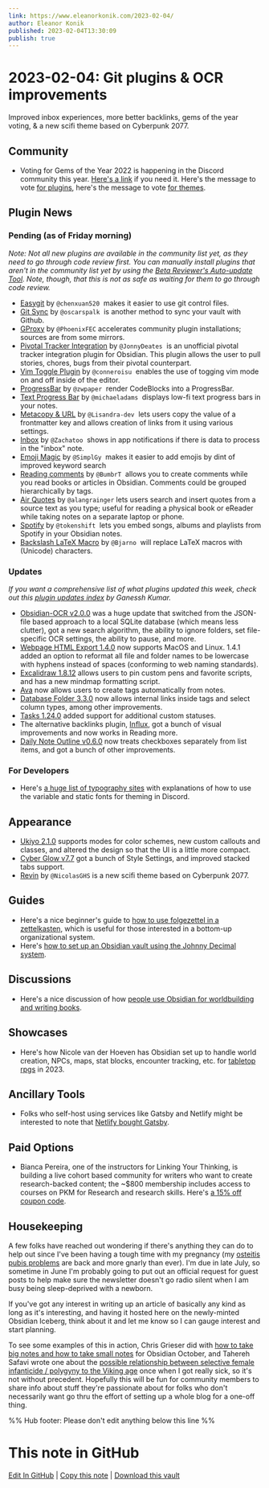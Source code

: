 ```yaml
---
link: https://www.eleanorkonik.com/2023-02-04/
author: Eleanor Konik
published: 2023-02-04T13:30:09
publish: true
---
```


# 2023-02-04: Git plugins & OCR improvements
Improved inbox experiences, more better backlinks, gems of the year voting, & a new scifi theme based on Cyberpunk 2077.

## Community

* Voting for Gems of the Year 2022 is happening in the Discord community this year. [Here's a link](https://discord.gg/obsidianmd?ref=obsidian-iceberg) if you need it. Here's the message to vote [for plugins](https://discord.com/channels/686053708261228577/702717892533157999/1070036528610414713?ref=obsidian-iceberg), here's the message to vote [for themes](https://discord.com/channels/686053708261228577/702717892533157999/1070038111784017972?ref=obsidian-iceberg).

## Plugin News

### Pending (as of Friday morning)

_Note: Not all new plugins are available in the community list yet, as they need to go through code review first. You can manually install plugins that aren't in the community list yet by using the [Beta Reviewer's Auto-update Tool](https://github.com/TfTHacker/obsidian42-brat?ref=obsidian-iceberg). Note, though, that this is not as safe as waiting for them to go through code review._

* [Easygit](https://github.com/chenxuan520/obsidian-easygit?ref=obsidian-iceberg) by `@chenxuan520`  makes it easier to use git control files.
* [Git Sync](https://github.com/oscarspalk/obsidian-git-sync?ref=obsidian-iceberg) by `@oscarspalk`  is another method to sync your vault with Github.
* [GProxy](https://github.com/PhoenixFEC/obsidian-community-plugins-proxy?ref=obsidian-iceberg) by `@PhoenixFEC` accelerates community plugin installations; sources are from some mirrors.
* [Pivotal Tracker Integration](https://github.com/JonnyDeates/obsidian-pivotal-tracker-integration-plugin?ref=obsidian-iceberg) by `@JonnyDeates`  is an unofficial pivotal tracker integration plugin for Obsidian. This plugin allows the user to pull stories, chores, bugs from their pivotal counterpart.
* [Vim Toggle Plugin](https://github.com/conneroisu/vim-toggle-obsidian?ref=obsidian-iceberg) by `@conneroisu`  enables the use of togging vim mode on and off inside of the editor.
* [ProgressBar](https://github.com/zwpaper/obsidian-progressbar?ref=obsidian-iceberg) by `@zwpaper`  render CodeBlocks into a ProgressBar.
* [Text Progress Bar](https://github.com/michaeladams/obsidian-text-progress-bar?ref=obsidian-iceberg) by `@michaeladams`  displays low-fi text progress bars in your notes.
* [Metacopy & URL](https://github.com/Lisandra-dev/obsidian-metacopy?ref=obsidian-iceberg) by `@Lisandra-dev`  lets users copy the value of a frontmatter key and allows creation of links from it using various settings.
* [Inbox](https://github.com/Zachatoo/obsidian-inbox?ref=obsidian-iceberg) by `@Zachatoo`  shows in app notifications if there is data to process in the "inbox" note.
* [Emoji Magic](https://github.com/SimplGy/obsidian-emoji-magic?ref=obsidian-iceberg) by `@SimplGy`  makes it easier to add emojis by dint of improved keyword search
* [Reading comments](https://github.com/BumbrT/obsidian-reading-comments?ref=obsidian-iceberg) by `@BumbrT`  allows you to create comments while you read books or articles in Obsidian. Comments could be grouped hierarchically by tags.
* [Air Quotes](https://github.com/alangrainger/obsidian-air-quotes?ref=obsidian-iceberg) by `@alangrainger` lets users search and insert quotes from a source text as you type; useful for reading a physical book or eReader while taking notes on a separate laptop or phone.
* [Spotify](https://github.com/tokenshift/obsidian-spotify?ref=obsidian-iceberg) by `@tokenshift`  lets you embed songs, albums and playlists from Spotify in your Obsidian notes.
* [Backslash LaTeX Macro](https://github.com/Bjarno/obsidian-backslash-latex?ref=obsidian-iceberg) by `@Bjarno`  will replace LaTeX macros with (Unicode) characters.

### Updates

_If you want a comprehensive list of what plugins updated this week, check out this [plugin updates index](https://obsidian-plugin-stats.vercel.app/updates?ref=obsidian-iceberg) by Ganessh Kumar._

* [Obsidian-OCR v2.0.0](https://github.com/MohrJonas/obsidian-ocr/releases/tag/2.0.0?ref=obsidian-iceberg) was a huge update that switched from the JSON-file based approach to a local SQLite database (which means less clutter), got a new search algorithm, the ability to ignore folders, set file-specific OCR settings, the ability to pause, and more.
* [Webpage HTML Export 1.4.0](https://github.com/KosmosisDire/obsidian-webpage-export/releases?ref=obsidian-iceberg) now supports MacOS and Linux. 1.4.1 added an option to reformat all file and folder names to be lowercase with hyphens instead of spaces (conforming to web naming standards).
* [Excalidraw 1.8.12](https://twitter.com/zsviczian/status/1619674981780320258?ref=obsidian-iceberg) allows users to pin custom pens and favorite scripts, and has a new mindmap formatting script.
* [Ava](https://github.com/louis030195/obsidian-ava?ref=obsidian-iceberg) now allows users to create tags automatically from notes.
* [Database Folder 3.3.0](https://github.com/RafaelGB/obsidian-db-folder/releases?ref=obsidian-iceberg) now allows internal links inside tags and select column types, among other improvements.
* [Tasks 1.24.0](https://github.com/obsidian-tasks-group/obsidian-tasks/releases/tag/1.24.0?ref=obsidian-iceberg) added support for additional custom statuses.
* The alternative backlinks plugin, [Influx](https://github.com/jensmtg/influx?ref=obsidian-iceberg), got a bunch of visual improvements and now works in Reading more.
* [Daily Note Outline v0.6.0](https://github.com/iiz00/obsidian-daily-note-outline?ref=obsidian-iceberg) now treats checkboxes separately from list items, and got a bunch of other improvements.

### For Developers

* Here's [a huge list of typography sites](https://discord.com/channels/686053708261228577/702656734631821413/1070503736813817997?ref=obsidian-iceberg) with explanations of how to use the variable and static fonts for theming in Discord.

## Appearance

* [Ukiyo 2.1.0](https://github.com/kinmury/obsidian-ukiyo?ref=obsidian-iceberg) supports modes for color schemes, new custom callouts and classes, and altered the design so that the UI is a little more compact.
* [Cyber Glow v7.7](https://github.com/ArtexJay/Obsidian-CyberGlow/releases/tag/v7.7?ref=obsidian-iceberg) got a bunch of Style Settings, and improved stacked tabs support.
* [Revin](https://github.com/NicolasGHS/Rezin-theme?ref=obsidian-iceberg) by `@NicolasGHS` is a new scifi theme based on Cyberpunk 2077.

## Guides

* Here's a nice beginner's guide to [how to use folgezettel in a zettelkasten](https://writing.bobdoto.computer/how-to-use-folgezettel-in-your-zettelkasten-everything-you-need-to-know-to-get-started/?ref=obsidian-iceberg), which is useful for those interested in a bottom-up organizational system.
* Here's [how to set up an Obsidian vault using the Johnny Decimal system](https://ricraftis.au/obsidian/how-to-set-up-an-obsidian-vault-using-the-johnny-decimal-system/?ref=obsidian-iceberg).

## Discussions

* Here's a nice discussion of how [people use Obsidian for worldbuilding and writing books](https://www.reddit.com/r/ObsidianMD/comments/10ohsbi/book_writing_and_world_building/?ref=obsidian-iceberg).

## Showcases

* Here's how Nicole van der Hoeven has Obsidian set up to handle world creation, NPCs, maps, stat blocks, encounter tracking, etc. for [tabletop rpgs](https://www.youtube.com/watch?v=003Jvume-cA&ref=obsidian-iceberg) in 2023.

## Ancillary Tools

* Folks who self-host using services like Gatsby and Netlify might be interested to note that [Netlify bought Gatsby](https://www.netlify.com/press/netlify-acquires-gatsby-inc-to-accelerate-adoption-of-composable-web-architectures/?ref=obsidian-iceberg).

## Paid Options

* Bianca Pereira, one of the instructors for Linking Your Thinking, is building a live cohort based community for writers who want to create research-backed content; the ~$800 membership includes access to courses on PKM for Research and research skills. Here's [a 15% off coupon code](https://biancapereira.gumroad.com/l/prolific-researcher-community/ROUNDUP_DELTA?ref=obsidian-iceberg).

## Housekeeping

A few folks have reached out wondering if there's anything they can do to help out since I've been having a tough time with my pregnancy (my [osteitis pubis problems](https://www.eleanorkonik.com/postpartum-osteitis-pubis/) are back and more gnarly than ever). I'm due in late July, so sometime in June I'm probably going to put out an official request for guest posts to help make sure the newsletter doesn't go radio silent when I am busy being sleep-deprived with a newborn.

If you've got any interest in writing up an article of basically any kind as long as it's interesting, and having it hosted here on the newly-minted Obsidian Iceberg, think about it and let me know so I can gauge interest and start planning. 

To see some examples of this in action, Chris Grieser did with [how to take big notes and how to take small notes](https://www.eleanorkonik.com/one-size-fits-all-how-to-take-big-notes-and-how-to-take-small-notes/) for Obsidian October, and Tahereh Safavi wrote one about the [possible relationship between selective female infanticide / polygyny to the Viking age](https://www.eleanorkonik.com/berserker-queen/) once when I got really sick, so it's not without precedent. Hopefully this will be fun for community members to share info about stuff they're passionate about for folks who don't necessarily want go thru the effort of setting up a whole blog for a one-off thing. 


%% Hub footer: Please don't edit anything below this line %%

# This note in GitHub

<span class="git-footer">[Edit In GitHub](https://github.dev/obsidian-community/obsidian-hub/blob/main/01%20-%20Community/Obsidian%20Roundup/2023-02-04%20Git%20plugins%20%26%20OCR%20improvements.md "git-hub-edit-note") | [Copy this note](https://raw.githubusercontent.com/obsidian-community/obsidian-hub/main/01%20-%20Community/Obsidian%20Roundup/2023-02-04%20Git%20plugins%20%26%20OCR%20improvements.md "git-hub-copy-note") | [Download this vault](https://github.com/obsidian-community/obsidian-hub/archive/refs/heads/main.zip "git-hub-download-vault") </span>
